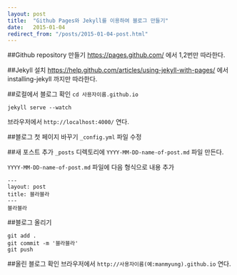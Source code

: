 ```yaml
---
layout: post
title:  "Github Pages와 Jekyll를 이용하여 블로그 만들기"
date:   2015-01-04
redirect_from: "/posts/2015-01-04-post.html"
---
```


##Github repository 만들기
https://pages.github.com/ 에서 1,2번만 따라한다.

##Jekyll 설치
https://help.github.com/articles/using-jekyll-with-pages/ 에서 installing-jekyll 까지만 따라한다.

##로컬에서 블로그 확인
`cd 사용자이름.github.io`

`jekyll serve --watch`

브라우저에서 `http://localhost:4000/` 연다.

##블로그 첫 페이지 바꾸기
`_config.yml` 파일 수정

##새 포스트 추가
`_posts` 디렉토리에 `YYYY-MM-DD-name-of-post.md` 파일 만든다.

`YYYY-MM-DD-name-of-post.md` 파일에 다음 형식으로 내용 추가

```
---
layout: post
title: 블라블라
---
블라블라
```
##블로그 올리기
```
git add .
git commit -m '블라블라'
git push
```

##올린 블로그 확인
브라우저에서 `http://사용자이름(예:manmyung).github.io` 연다.
